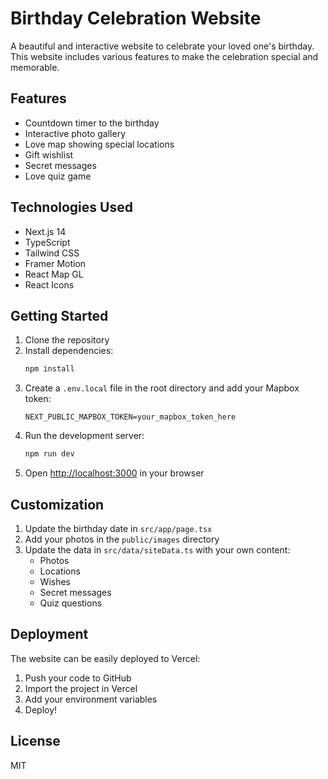 # Birthday Celebration Website

A beautiful and interactive website to celebrate your loved one's birthday. This website includes various features to make the celebration special and memorable.

## Features

- Countdown timer to the birthday
- Interactive photo gallery
- Love map showing special locations
- Gift wishlist
- Secret messages
- Love quiz game

## Technologies Used

- Next.js 14
- TypeScript
- Tailwind CSS
- Framer Motion
- React Map GL
- React Icons

## Getting Started

1. Clone the repository
2. Install dependencies:
   ```bash
   npm install
   ```
3. Create a `.env.local` file in the root directory and add your Mapbox token:
   ```
   NEXT_PUBLIC_MAPBOX_TOKEN=your_mapbox_token_here
   ```
4. Run the development server:
   ```bash
   npm run dev
   ```
5. Open [http://localhost:3000](http://localhost:3000) in your browser

## Customization

1. Update the birthday date in `src/app/page.tsx`
2. Add your photos in the `public/images` directory
3. Update the data in `src/data/siteData.ts` with your own content:
   - Photos
   - Locations
   - Wishes
   - Secret messages
   - Quiz questions

## Deployment

The website can be easily deployed to Vercel:

1. Push your code to GitHub
2. Import the project in Vercel
3. Add your environment variables
4. Deploy!

## License

MIT
